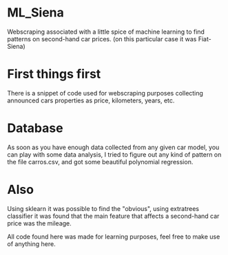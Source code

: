 # ML_Siena
Webscraping associated with a little spice of machine learning to find patterns on second-hand car prices.
(on this particular case it was Fiat-Siena)

# First things first
There is a snippet of code used for webscraping purposes collecting announced cars properties as price, kilometers, years, etc.

# Database
As soon as you have enough data collected from any given car model, you can play with some data analysis, I tried to figure out any kind of pattern on the file carros.csv, and got some beautiful polynomial regression.

# Also
Using sklearn it was possible to find the "obvious", using extratrees classifier it was found that the main feature that affects a second-hand car price was the mileage.

All code found here was made for learning purposes, feel free to make use of anything here.
